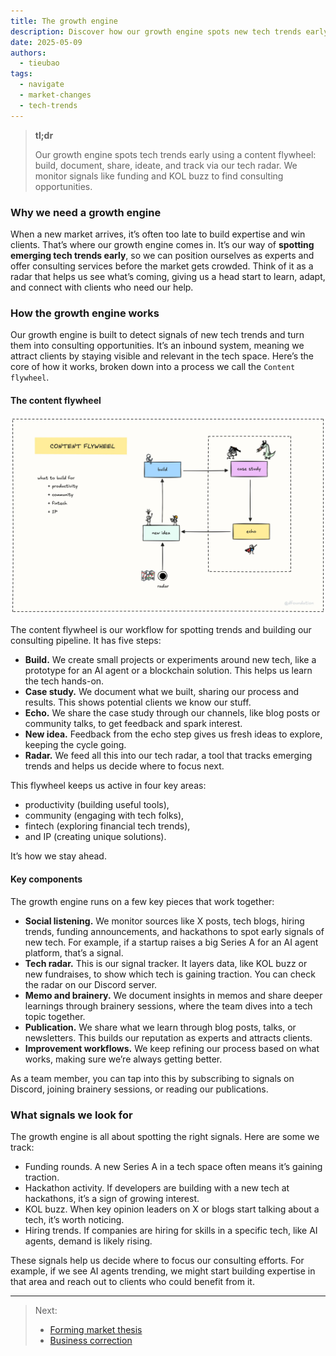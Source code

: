 ```yaml
---
title: The growth engine
description: Discover how our growth engine spots new tech trends early. This guide shows you how to use it to find consulting opportunities and stay ahead of market shifts.
date: 2025-05-09
authors:
  - tieubao
tags:
  - navigate
  - market-changes
  - tech-trends
---
```


> **tl;dr**
>
> Our growth engine spots tech trends early using a content flywheel: build, document, share, ideate, and track via our tech radar. We monitor signals like funding and KOL buzz to find consulting opportunities.

### Why we need a growth engine

When a new market arrives, it’s often too late to build expertise and win clients. That’s where our growth engine comes in. It’s our way of **spotting emerging tech trends early**, so we can position ourselves as experts and offer consulting services before the market gets crowded. Think of it as a radar that helps us see what’s coming, giving us a head start to learn, adapt, and connect with clients who need our help.

### How the growth engine works

Our growth engine is built to detect signals of new tech trends and turn them into consulting opportunities. It’s an inbound system, meaning we attract clients by staying visible and relevant in the tech space. Here’s the core of how it works, broken down into a process we call the `Content flywheel`.

#### The content flywheel

![](assets/content-flywheel.webp)

The content flywheel is our workflow for spotting trends and building our consulting pipeline. It has five steps:

- **Build.** We create small projects or experiments around new tech, like a prototype for an AI agent or a blockchain solution. This helps us learn the tech hands-on.
- **Case study.** We document what we built, sharing our process and results. This shows potential clients we know our stuff.
- **Echo.** We share the case study through our channels, like blog posts or community talks, to get feedback and spark interest.
- **New idea.** Feedback from the echo step gives us fresh ideas to explore, keeping the cycle going.
- **Radar.** We feed all this into our tech radar, a tool that tracks emerging trends and helps us decide where to focus next.

This flywheel keeps us active in four key areas:

- productivity (building useful tools),
- community (engaging with tech folks),
- fintech (exploring financial tech trends),
- and IP (creating unique solutions).

It’s how we stay ahead.

#### Key components

The growth engine runs on a few key pieces that work together:

- **Social listening.** We monitor sources like X posts, tech blogs, hiring trends, funding announcements, and hackathons to spot early signals of new tech. For example, if a startup raises a big Series A for an AI agent platform, that’s a signal.
- **Tech radar.** This is our signal tracker. It layers data, like KOL buzz or new fundraises, to show which tech is gaining traction. You can check the radar on our Discord server.
- **Memo and brainery.** We document insights in memos and share deeper learnings through brainery sessions, where the team dives into a tech topic together.
- **Publication.** We share what we learn through blog posts, talks, or newsletters. This builds our reputation as experts and attracts clients.
- **Improvement workflows.** We keep refining our process based on what works, making sure we’re always getting better.

As a team member, you can tap into this by subscribing to signals on Discord, joining brainery sessions, or reading our publications.

### What signals we look for

The growth engine is all about spotting the right signals. Here are some we track:

- Funding rounds. A new Series A in a tech space often means it’s gaining traction.
- Hackathon activity. If developers are building with a new tech at hackathons, it’s a sign of growing interest.
- KOL buzz. When key opinion leaders on X or blogs start talking about a tech, it’s worth noticing.
- Hiring trends. If companies are hiring for skills in a specific tech, like AI agents, demand is likely rising.

These signals help us decide where to focus our consulting efforts. For example, if we see AI agents trending, we might start building expertise in that area and reach out to clients who could benefit from it.

---

> Next:
>
> - [Forming market thesis](forming-market-thesis.md)
> - [Business correction](business-correction.md)
